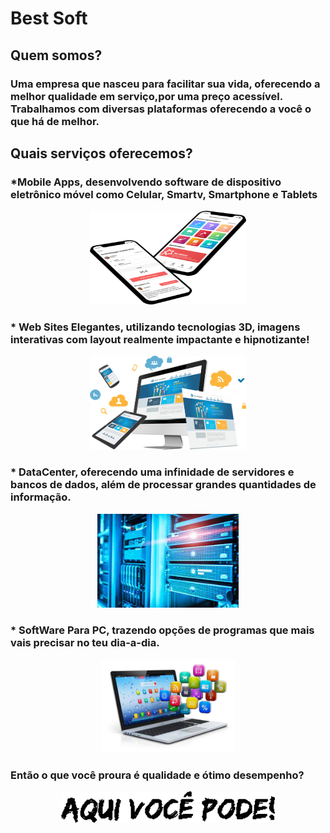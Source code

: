 # Best Soft

## Quem somos?

### Uma empresa que nasceu para facilitar sua vida, oferecendo a melhor qualidade em serviço,por uma preço acessível. Trabalhamos com diversas plataformas oferecendo a você o que há de melhor.

## Quais serviços oferecemos?
### *Mobile Apps, desenvolvendo software de dispositivo eletrônico móvel como Celular, Smartv, Smartphone e Tablets
<p align="center">
  <img src="https://github.com/Best-SoftBR/Best-SoftBR.github.io/blob/main/images/Mobile%20imagem%2001.png" width="250px" height="150px"/></p>

### * Web Sites Elegantes, utilizando tecnologias 3D, imagens interativas com layout realmente impactante e hipnotizante! 
<p align="center">
  <img src="https://github.com/Best-SoftBR/Best-SoftBR.github.io/blob/main/images/web%20imagem%2002.png" width="250px" height="150px"/></p>

### * DataCenter,  oferecendo uma infinidade de servidores e bancos de dados, além de processar grandes quantidades de informação.
<p align="center">
  <img src="https://github.com/Best-SoftBR/Best-SoftBR.github.io/blob/main/images/DataCenter.jpg"250px" height="150px"/></p>

### * SoftWare Para PC,  trazendo opções de programas que mais vais precisar no teu dia-a-dia.
<p align="center">
  <img src="https://github.com/Best-SoftBR/Best-SoftBR.github.io/blob/main/images/soft%20imagem%2004.jpg"250px" height="150px"/></p>
                                                                                                                              
   ### Então o que você proura é qualidade e ótimo desempenho?
   <p align="center">
  <img src="https://github.com/Best-SoftBR/Best-SoftBR.github.io/blob/main/images/gif.gif"100 height="50x"/></p>


